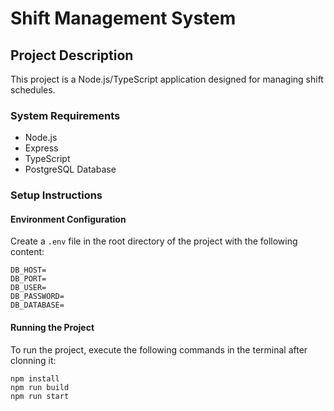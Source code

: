# Shift Management System

## Project Description
This project is a Node.js/TypeScript application designed for managing shift schedules.

### System Requirements
- Node.js
- Express
- TypeScript
- PostgreSQL Database

### Setup Instructions

#### Environment Configuration
Create a `.env` file in the root directory of the project with the following content:
```
DB_HOST=
DB_PORT=
DB_USER=
DB_PASSWORD=
DB_DATABASE=
```
#### Running the Project
To run the project, execute the following commands in the terminal after clonning it:
```
npm install
npm run build
npm run start
``` 